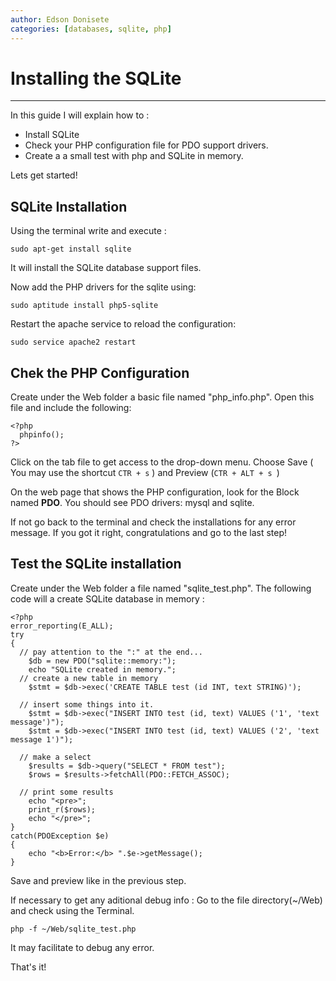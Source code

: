 ```yaml
---
author: Edson Donisete
categories: [databases, sqlite, php]
---
```


# Installing the SQLite

***
In this guide I will explain how to :

- Install SQLite
- Check your PHP configuration file for PDO support drivers.
- Create a a small test with php and SQLite in memory.


Lets get started!

## SQLite Installation

Using the terminal write and execute :

```
sudo apt-get install sqlite
```
It will install the SQLite database support files.

Now add the PHP drivers for the sqlite using:

```
sudo aptitude install php5-sqlite
```
Restart the apache service to reload the configuration:

```
sudo service apache2 restart
```

## Chek the PHP Configuration

Create under the Web folder a basic file named "php_info.php". Open this file and include the following:

```
<?php 
  phpinfo();
?>
```
Click on the tab file to get access to the drop-down menu. 
Choose Save ( You may use the shortcut `CTR + s` ) 
and Preview (`CTR + ALT + s `)

On the web page that shows the PHP configuration, look for the Block named **PDO**.
You should see PDO drivers:	mysql and sqlite. 

  If not go back to the terminal and check the installations for any error message.
If you got it right, congratulations and go to the last step! 

## Test the SQLite installation
Create under the Web folder a file named "sqlite_test.php". 
The following code will a create SQLite  database in memory  :
```
<?php  
error_reporting(E_ALL);
try
{
  // pay attention to the ":" at the end...
    $db = new PDO("sqlite::memory:");
    echo "SQLite created in memory.";
  // create a new table in memory 
    $stmt = $db->exec('CREATE TABLE test (id INT, text STRING)'); 
   
  // insert some things into it. 
    $stmt = $db->exec("INSERT INTO test (id, text) VALUES ('1', 'text message')"); 
    $stmt = $db->exec("INSERT INTO test (id, text) VALUES ('2', 'text message 1')"); 

  // make a select 
    $results = $db->query("SELECT * FROM test");  
    $rows = $results->fetchAll(PDO::FETCH_ASSOC);
                 
  // print some results  
    echo "<pre>";
    print_r($rows); 
    echo "</pre>";
}
catch(PDOException $e)
{
    echo "<b>Error:</b> ".$e->getMessage();
}
```
Save and preview like in the previous step.

If necessary to get any aditional debug info :
Go to the file directory(~/Web) and check using the Terminal.
```
php -f ~/Web/sqlite_test.php
```
It may facilitate to debug any error. 

That's it!
